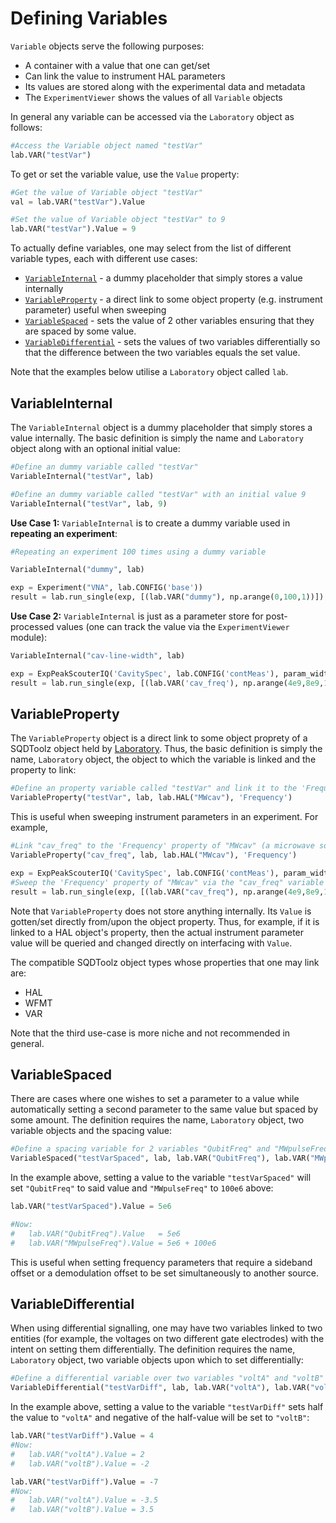 # Defining Variables

`Variable` objects serve the following purposes:

- A container with a value that one can get/set
- Can link the value to instrument HAL parameters
- Its values are stored along with the experimental data and metadata
- The `ExperimentViewer` shows the values of all `Variable` objects

In general any variable can be accessed via the `Laboratory` object as follows:

```python
#Access the Variable object named "testVar"
lab.VAR("testVar")
```

To get or set the variable value, use the `Value` property:

```python
#Get the value of Variable object "testVar"
val = lab.VAR("testVar").Value

#Set the value of Variable object "testVar" to 9
lab.VAR("testVar").Value = 9
```

To actually define variables, one may select from the list of different variable types, each with different use cases:

- [`VariableInternal`](#variableinternal) - a dummy placeholder that simply stores a value internally
- [`VariableProperty`](#variableproperty) - a direct link to some object property (e.g. instrument parameter) useful when sweeping
- [`VariableSpaced`](#variablespaced) - sets the value of 2 other variables ensuring that they are spaced by some value.
- [`VariableDifferential`](#variabledifferential) - sets the values of two variables differentially so that the difference between the two variables equals the set value.

Note that the examples below utilise a `Laboratory` object called `lab`.

## VariableInternal

The `VariableInternal` object is a dummy placeholder that simply stores a value internally. The basic definition is simply the name and `Laboratory` object along with an optional initial value:

```python
#Define an dummy variable called "testVar"
VariableInternal("testVar", lab)

#Define an dummy variable called "testVar" with an initial value 9
VariableInternal("testVar", lab, 9)
```

**Use Case 1:** `VariableInternal` is to create a dummy variable used in **repeating an experiment**:

```python
#Repeating an experiment 100 times using a dummy variable

VariableInternal("dummy", lab)

exp = Experiment("VNA", lab.CONFIG('base'))
result = lab.run_single(exp, [(lab.VAR("dummy"), np.arange(0,100,1))])
``` 

**Use Case 2:** `VariableInternal` is just as a parameter store for post-processed values (one can track the value via the `ExperimentViewer` module):

```python
VariableInternal("cav-line-width", lab)

exp = ExpPeakScouterIQ('CavitySpec', lab.CONFIG('contMeas'), param_width=lab.VAR("cav-line-width"))
result = lab.run_single(exp, [(lab.VAR('cav_freq'), np.arange(4e9,8e9,1e6))])
```

## VariableProperty

The `VariableProperty` object is a direct link to some object proprety of a SQDToolz object held by [Laboratory](Laboratory.md). Thus, the basic definition is simply the name, `Laboratory` object, the object to which the variable is linked and the property to link:

```python
#Define an property variable called "testVar" and link it to the 'Frequency' property of the HAL object called "MWcav" 
VariableProperty("testVar", lab, lab.HAL("MWcav"), 'Frequency')
```

This is useful when sweeping instrument parameters in an experiment. For example, 


```python
#Link "cav_freq" to the 'Frequency' property of "MWcav" (a microwave source HAL)
VariableProperty("cav_freq", lab, lab.HAL("MWcav"), 'Frequency')

exp = ExpPeakScouterIQ('CavitySpec', lab.CONFIG('contMeas'), param_width=lab.VAR("cav-line-width"))
#Sweep the 'Frequency' property of "MWcav" via the "cav_freq" variable
result = lab.run_single(exp, [(lab.VAR("cav_freq"), np.arange(4e9,8e9,1e6))])
```

Note that `VariableProperty` does not store anything internally. Its `Value` is gotten/set directly from/upon the object property. Thus, for example, if it is linked to a HAL object's property, then the actual instrument parameter value will be queried and changed directly on interfacing with `Value`.

The compatible SQDToolz object types whose properties that one may link are:

- HAL
- WFMT
- VAR

Note that the third use-case is more niche and not recommended in general.

## VariableSpaced

There are cases where one wishes to set a parameter to a value while automatically setting a second parameter to the same value but spaced by some amount. The definition requires the name, `Laboratory` object, two variable objects and the spacing value:

```python
#Define a spacing variable for 2 variables "QubitFreq" and "MWpulseFreq" spaced at 100e6
VariableSpaced("testVarSpaced", lab, lab.VAR("QubitFreq"), lab.VAR("MWpulseFreq"), 100e6)
```

In the example above, setting a value to the variable `"testVarSpaced"` will set `"QubitFreq"` to said value and `"MWpulseFreq"` to `100e6` above:


```python
lab.VAR("testVarSpaced").Value = 5e6

#Now:
#   lab.VAR("QubitFreq").Value   = 5e6
#   lab.VAR("MWpulseFreq").Value = 5e6 + 100e6
```

This is useful when setting frequency parameters that require a sideband offset or a demodulation offset to be set simultaneously to another source.

## VariableDifferential

When using differential signalling, one may have two variables linked to two entities (for example, the voltages on two different gate electrodes) with the intent on setting them differentially. The definition requires the name, `Laboratory` object, two variable objects upon which to set differentially:

```python
#Define a differential variable over two variables "voltA" and "voltB"
VariableDifferential("testVarDiff", lab, lab.VAR("voltA"), lab.VAR("voltB")):
```

In the example above, setting a value to the variable `"testVarDiff"` sets half the value to `"voltA"` and negative of the half-value will be set to `"voltB"`:

```python
lab.VAR("testVarDiff").Value = 4
#Now:
#   lab.VAR("voltA").Value = 2
#   lab.VAR("voltB").Value = -2

lab.VAR("testVarDiff").Value = -7
#Now:
#   lab.VAR("voltA").Value = -3.5
#   lab.VAR("voltB").Value = 3.5
```
